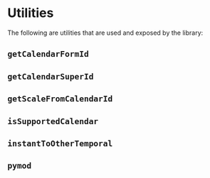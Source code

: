 <script setup>
import PropertiesDefinition from "../components/PropertiesDefinitions.vue"
</script>

# Utilities

The following are utilities that are used and exposed by the library:

## `getCalendarFormId`
## `getCalendarSuperId`
## `getScaleFromCalendarId`
## `isSupportedCalendar`
## `instantToOtherTemporal`
## `pymod`